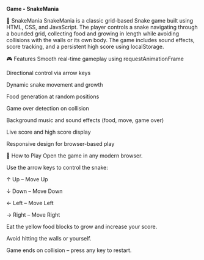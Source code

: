 **Game - SnakeMania**

🐍 SnakeMania
SnakeMania is a classic grid-based Snake game built using HTML, CSS, and JavaScript. The player controls a snake navigating through a bounded grid, collecting food and growing in length while avoiding collisions with the walls or its own body. The game includes sound effects, score tracking, and a persistent high score using localStorage.

🎮 Features
Smooth real-time gameplay using requestAnimationFrame

Directional control via arrow keys

Dynamic snake movement and growth

Food generation at random positions

Game over detection on collision

Background music and sound effects (food, move, game over)

Live score and high score display

Responsive design for browser-based play

🚀 How to Play
Open the game in any modern browser.

Use the arrow keys to control the snake:

↑ Up – Move Up

↓ Down – Move Down

← Left – Move Left

→ Right – Move Right

Eat the yellow food blocks to grow and increase your score.

Avoid hitting the walls or yourself.

Game ends on collision – press any key to restart.
